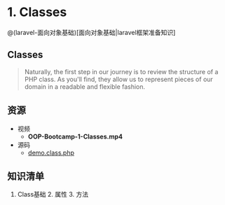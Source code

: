 # 1. Classes

@(laravel-面向对象基础)[面向对象基础|laravel框架准备知识]

## Classes

> Naturally, the first step in our journey is to review the structure of a PHP class. As you'll find, they allow us to represent pieces of our domain in a readable and flexible fashion.

## 资源

- 视频
    - **OOP-Bootcamp-1-Classes.mp4**
- 源码
    - [demo.class.php][1]

## 知识清单

1. Class基础
    2. 属性
    3. 方法

[1]:https://github.com/hackingangle/php/blob/master/demo.class.php
